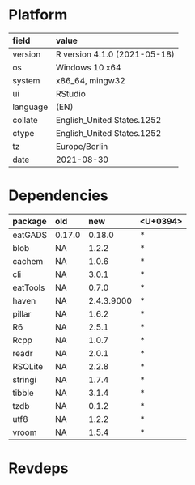 # Platform

|field    |value                        |
|:--------|:----------------------------|
|version  |R version 4.1.0 (2021-05-18) |
|os       |Windows 10 x64               |
|system   |x86_64, mingw32              |
|ui       |RStudio                      |
|language |(EN)                         |
|collate  |English_United States.1252   |
|ctype    |English_United States.1252   |
|tz       |Europe/Berlin                |
|date     |2021-08-30                   |

# Dependencies

|package  |old    |new        |<U+0394>  |
|:--------|:------|:----------|:--|
|eatGADS  |0.17.0 |0.18.0     |*  |
|blob     |NA     |1.2.2      |*  |
|cachem   |NA     |1.0.6      |*  |
|cli      |NA     |3.0.1      |*  |
|eatTools |NA     |0.7.0      |*  |
|haven    |NA     |2.4.3.9000 |*  |
|pillar   |NA     |1.6.2      |*  |
|R6       |NA     |2.5.1      |*  |
|Rcpp     |NA     |1.0.7      |*  |
|readr    |NA     |2.0.1      |*  |
|RSQLite  |NA     |2.2.8      |*  |
|stringi  |NA     |1.7.4      |*  |
|tibble   |NA     |3.1.4      |*  |
|tzdb     |NA     |0.1.2      |*  |
|utf8     |NA     |1.2.2      |*  |
|vroom    |NA     |1.5.4      |*  |

# Revdeps


